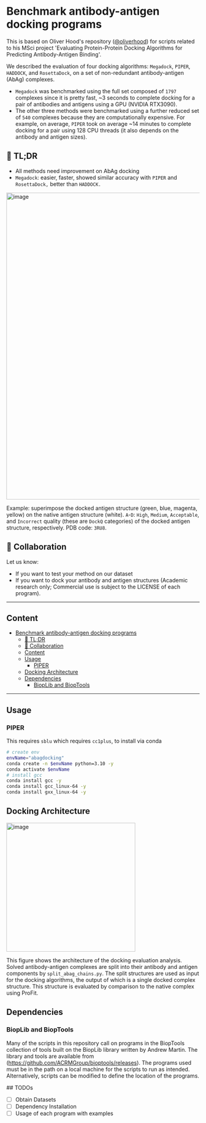 # Benchmark antibody-antigen docking programs

This is based on Oliver Hood's repository ([@oliverhood](https://github.com/oliverhood)) for scripts related to his MSci project 'Evaluating Protein-Protein Docking Algorithms for Predicting Antibody-Antigen Binding'.

We described the evaluation of four docking algorithms: `Megadock`, `PIPER`, `HADDOCK`, and `RosettaDock`, on a set of non-redundant antibody-antigen (AbAg) complexes.

- `Megadock` was benchmarked using the full set composed of `1797` complexes since it is pretty fast, ~3 seconds to complete docking for a pair of antibodies and antigens using a GPU (NVIDIA RTX3090).
- The other three methods were benchmarked using a further reduced set of `540` complexes because they are computationally expensive. For example, on average, `PIPER` took on average ~14 minutes to complete docking for a pair using 128 CPU threads (it also depends on the antibody and antigen sizes).

## 👀 TL;DR

- All methods need improvement on AbAg docking
- `Megadock`: easier, faster, showed similar accuracy with `PIPER` and `RosettaDock,` better than `HADDOCK.`

<img width="800" alt="image" src=figures/superimpose-decoy-native.png>

Example: superimpose the docked antigen structure (green, blue, magenta, yellow) on the native antigen structure (white). `A`-`D`: `High`, `Medium`, `Acceptable`, and `Incorrect` quality (these are `DockQ` categories) of the docked antigen structure, respectively. PDB code: `3RU8`.

## 🤝 Collaboration

Let us know:

- If you want to test your method on our dataset
- If you want to dock your antibody and antigen structures (Academic research only; Commercial use is subject to the LICENSE of each program).

---

## Content

- [Benchmark antibody-antigen docking programs](#benchmark-antibody-antigen-docking-programs)
  - [👀 TL;DR](#-tldr)
  - [🤝 Collaboration](#-collaboration)
  - [Content](#content)
  - [Usage](#usage)
    - [PIPER](#piper)
  - [Docking Architecture](#docking-architecture)
  - [Dependencies](#dependencies)
    - [BiopLib and BiopTools](#bioplib-and-bioptools)

---

## Usage

### PIPER

This requires `sblu` which requires `cc1plus`, to install via conda

```bash
# create env
envName="abagdocking"
conda create -n $envName python=3.10 -y
conda activate $envName
# install gcc
conda install gcc -y
conda install gcc_linux-64 -y
conda install gxx_linux-64 -y
```

## Docking Architecture

<img width="336" alt="image" src="https://user-images.githubusercontent.com/51133654/165328484-beb152a2-34fe-4cab-8404-970530b93097.png">

This figure shows the architecture of the docking evaluation analysis. Solved antibody-antigen complexes are split into their antibody and antigen components by `split_abag_chains.py`. The split structures are used as input for the docking algorithms, the output of which is a single docked complex structure. This structure is evaluated by comparison to the native complex using ProFit.

## Dependencies

### BiopLib and BiopTools

Many of the scripts in this repository call on programs in the BiopTools collection of tools built on the BiopLib library written by Andrew Martin. The library and tools are available from (<https://github.com/ACRMGroup/bioptools/releases>). The programs used must be in the path on a local machine for the scripts to run as intended. Alternatively, scripts can be modified to define the location of the programs.

## TODOs

- [ ] Obtain Datasets
- [ ] Dependency Installation
- [ ] Usage of each program with examples

